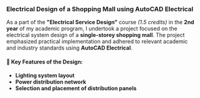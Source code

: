 ### Electrical Design of a Shopping Mall using AutoCAD Electrical

As a part of the **"Electrical Service Design"** course *(1.5 credits)* in the **2nd year** of my academic program, I undertook a project focused on the electrical system design of a **single-storey shopping mall**. The project emphasized practical implementation and adhered to relevant academic and industry standards using **AutoCAD Electrical**.

#### 🔧 Key Features of the Design:
- **Lighting system layout**
- **Power distribution network**
- **Selection and placement of distribution panels**
